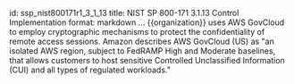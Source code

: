 id: ssp_nist800171r1_3_1_13
title: NIST SP 800-171 3.1.13 Control Implementation
format: markdown
...
{{organization}} uses AWS GovCloud to employ cryptographic mechanisms to protect the confidentiality of remote access sessions. Amazon describes AWS GovCloud (US) as "an isolated AWS region, subject to FedRAMP High and Moderate baselines, that allows customers to host sensitive Controlled Unclassified Information (CUI) and all types of regulated workloads."

